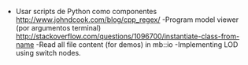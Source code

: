- Usar scripts de Python como componentes
http://www.johndcook.com/blog/cpp_regex/
-Program model viewer (por argumentos terminal)
http://stackoverflow.com/questions/1096700/instantiate-class-from-name
-Read all file content (for demos) in mb::io
-Implementing LOD using switch nodes.
